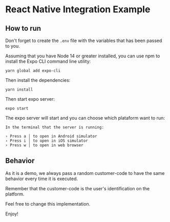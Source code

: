 # React Native Integration Example

## How to run

Don't forget to create the `.env` file with the variables that has been passed to you.

Assuming that you have Node 14 or greater installed, you can use npm to install the Expo CLI command line utility:

```
yarn global add expo-cli
```

Then install the dependencies:
```
yarn install
```

Then start expo server:
```
expo start
```

The expo server will start and you can choose which plataform want to run:
```
In the terminal that the server is running:

› Press a │ to open in Android simulator
› Press i │ to open in iOS simulator
› Press w │ to open in web browser
```

## Behavior

As it is a demo, we always pass a random customer-code to have the same behavior every time it is executed.

Remember that the customer-code is the user's identification on the platform.

Feel free to change this implementation.


Enjoy!
